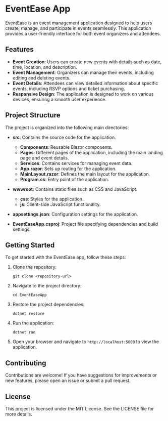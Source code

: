 # EventEase App

EventEase is an event management application designed to help users create, manage, and participate in events seamlessly. This application provides a user-friendly interface for both event organizers and attendees.

## Features

- **Event Creation**: Users can create new events with details such as date, time, location, and description.
- **Event Management**: Organizers can manage their events, including editing and deleting events.
- **Event Details**: Attendees can view detailed information about specific events, including RSVP options and ticket purchasing.
- **Responsive Design**: The application is designed to work on various devices, ensuring a smooth user experience.

## Project Structure

The project is organized into the following main directories:

- **src**: Contains the source code for the application.
  - **Components**: Reusable Blazor components.
  - **Pages**: Different pages of the application, including the main landing page and event details.
  - **Services**: Contains services for managing event data.
  - **App.razor**: Sets up routing for the application.
  - **MainLayout.razor**: Defines the main layout for the application.
  - **Program.cs**: Entry point of the application.

- **wwwroot**: Contains static files such as CSS and JavaScript.
  - **css**: Styles for the application.
  - **js**: Client-side JavaScript functionality.

- **appsettings.json**: Configuration settings for the application.

- **EventEaseApp.csproj**: Project file specifying dependencies and build settings.

## Getting Started

To get started with the EventEase app, follow these steps:

1. Clone the repository:
   ```
   git clone <repository-url>
   ```

2. Navigate to the project directory:
   ```
   cd EventEaseApp
   ```

3. Restore the project dependencies:
   ```
   dotnet restore
   ```

4. Run the application:
   ```
   dotnet run
   ```

5. Open your browser and navigate to `http://localhost:5000` to view the application.

## Contributing

Contributions are welcome! If you have suggestions for improvements or new features, please open an issue or submit a pull request.

## License

This project is licensed under the MIT License. See the LICENSE file for more details.
